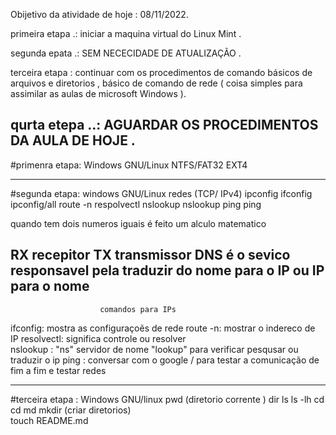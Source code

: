 Obijetivo da atividade de hoje : 08/11/2022.

 primeira etapa .: iniciar a maquina virtual do Linux Mint .

 segunda epata .: SEM NECECIDADE DE ATUALIZAÇÃO .

 terceira etapa : continuar com os procedimentos de comando básicos de arquivos e diretorios ,
 básico de comando de rede ( coisa simples para assimilar as aulas de microsoft Windows ).

 qurta etepa ..: AGUARDAR OS PROCEDIMENTOS DA AULA DE HOJE .
 --------------------------------------------------------------------------------
 #primenra etapa: Windows   GNU/Linux
                NTFS/FAT32   EXT4

-----------------------------------------------------------------------------------		

 #segunda etapa:   windows       GNU/Linux
 redes (TCP/ IPv4) ipconfig      ifconfig
                   ipconfig/all  route -n
				                 respolvectl
					nslookup     nslookup
                    ping         ping


quando tem dois numeros iguais é feito um alculo matematico  

RX recepitor
TX transmissor
DNS é o sevico responsavel pela traduzir do nome para o IP ou IP para o nome
--------------------------------------------------------------
                        comandos para IPs

ifconfig: mostra as configuraçoẽs de rede
route -n: mostrar o indereco de IP
resolvectl: significa controle ou resolver  
nslookup : "ns" servidor de nome "lookup" para verificar pesqusar ou traduzir o ip
ping : conversar com o google / para testar a comunicação de fim a fim e testar redes

-----------------------------------------------------------------------------------------

 #terceira etapa :  Windows     GNU/linux
                                pwd (diretorio corrente )
					dir ls 		ls -lh
					cd			cd
					md          mkdir (criar diretorios) 			
								touch README.md










	
